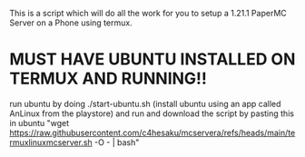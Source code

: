 This is a script which will do all the work for you to setup a 1.21.1 PaperMC Server on a Phone using termux.
# MUST HAVE UBUNTU INSTALLED ON TERMUX AND RUNNING!!
run ubuntu by doing ./start-ubuntu.sh (install ubuntu using an app called AnLinux from the playstore)
and run and download the script by pasting this in ubuntu
"wget https://raw.githubusercontent.com/c4hesaku/mcservera/refs/heads/main/termuxlinuxmcserver.sh -O - | bash"
